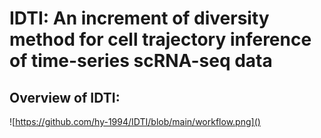 # IDTI: An increment of diversity method for cell trajectory inference of time-series scRNA-seq data

## Overview of IDTI:

![https://github.com/hy-1994/IDTI/blob/main/workflow.png]()



# 